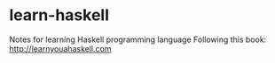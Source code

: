 # learn-haskell
Notes for learning Haskell programming language
Following this book: http://learnyouahaskell.com
